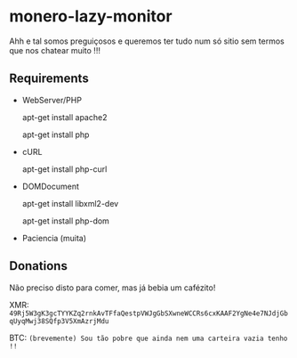 # monero-lazy-monitor

Ahh e tal somos preguiçosos e queremos ter tudo num só sitio sem termos que nos chatear muito !!!


## Requirements 

+ WebServer/PHP
    
    apt-get install apache2
    
    apt-get install php

+ cURL 
    
    apt-get install php-curl

+ DOMDocument
    
    apt-get install libxml2-dev
    
    apt-get install php-dom
    
+ Paciencia (muita)

## Donations 
Não preciso disto para comer, mas já bebia um cafézito!
    
   XMR: `49Rj5W3gK3gcTYYKZq2rnkAvTFfaQestpVWJgGbSXwneWCCRs6cxKAAF2YgNe4e7NJdjGbqUyqMwj38SQfp3V5XmAzrjMdu`
    
   BTC: `(brevemente) Sou tão pobre que ainda nem uma carteira vazia tenho !!`

